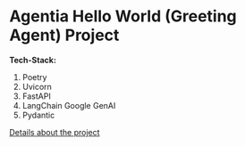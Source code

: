 # Agentia Hello World (Greeting Agent) Project

**Tech-Stack:**

1. Poetry
2. Uvicorn
3. FastAPI
4. LangChain Google GenAI
5. Pydantic

[Details about the project](https://github.com/panaversity/learn-agentic-ai/tree/main/AGENTIA_PROJECTS/01_helloworld)
